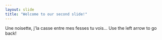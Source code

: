 ```yaml
---
layout: slide
title: "Welcome to our second slide!"
---
```

Une noisette, j'la casse entre mes fesses tu vois...
Use the left arrow to go back!
